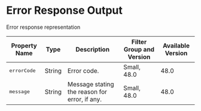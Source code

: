 # Error Response Output

Error response representation

| Property Name | Type | Description | Filter Group and Version | Available Version |
| --- | --- | --- | --- | --- |
| <samp class="codeph nolang">errorCode</samp> | String | Error code. | Small, 48.0 | 48.0 |
| <samp class="codeph nolang">message</samp> | String | Message stating the reason for error, if any. | Small, 48.0 | 48.0 |